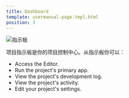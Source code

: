 ```yaml
---
title: Dashboard
template: usermanual-page.tmpl.html
position: 3
---
```


![指示板][1]

项目指示板是你的项目控制中心。从指示板你可以：

* Access the Editor.
* Run the project's primary app.
* View the project's development log.
* View the project's activity.
* Edit your project's settings.

[1]: /images/platform/dashboard.png

